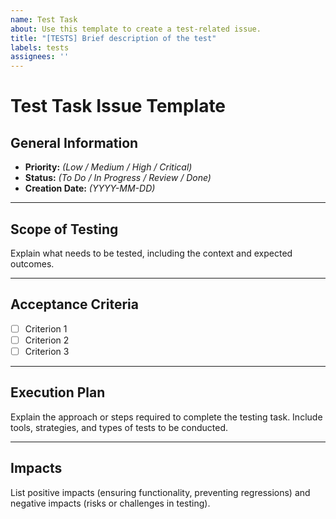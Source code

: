 ```yaml
---
name: Test Task
about: Use this template to create a test-related issue.
title: "[TESTS] Brief description of the test"
labels: tests
assignees: ''
---
```


# Test Task Issue Template

## General Information
- **Priority:** *(Low / Medium / High / Critical)*
- **Status:** *(To Do / In Progress / Review / Done)*
- **Creation Date:** *(YYYY-MM-DD)*

---

## Scope of Testing
Explain what needs to be tested, including the context and expected outcomes.

---

## Acceptance Criteria
- [ ] Criterion 1
- [ ] Criterion 2
- [ ] Criterion 3

---

## Execution Plan
Explain the approach or steps required to complete the testing task. Include tools, strategies, and types of tests to be conducted.

---

## Impacts
List positive impacts (ensuring functionality, preventing regressions) and negative impacts (risks or challenges in testing).
